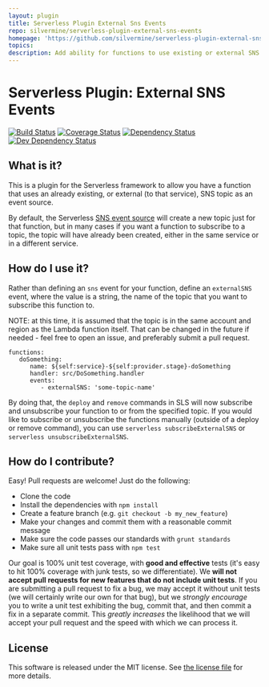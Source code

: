 ```yaml
---
layout: plugin
title: Serverless Plugin External Sns Events
repo: silvermine/serverless-plugin-external-sns-events
homepage: 'https://github.com/silvermine/serverless-plugin-external-sns-events'
topics: 
description: Add ability for functions to use existing or external SNS topics as an event source
---
```



# Serverless Plugin: External SNS Events

[![Build Status](https://travis-ci.org/silvermine/serverless-plugin-external-sns-events.png?branch=master)](https://travis-ci.org/silvermine/serverless-plugin-external-sns-events)
[![Coverage Status](https://coveralls.io/repos/github/silvermine/serverless-plugin-external-sns-events/badge.svg?branch=master)](https://coveralls.io/github/silvermine/serverless-plugin-external-sns-events?branch=master)
[![Dependency Status](https://david-dm.org/silvermine/serverless-plugin-external-sns-events.png)](https://david-dm.org/silvermine/serverless-plugin-external-sns-events)
[![Dev Dependency Status](https://david-dm.org/silvermine/serverless-plugin-external-sns-events/dev-status.png)](https://david-dm.org/silvermine/serverless-plugin-external-sns-events#info=devDependencies&view=table)


## What is it?

This is a plugin for the Serverless framework to allow you have a function that
uses an already existing, or external (to that service), SNS topic as an event
source.

By default, the Serverless [SNS event
source](https://serverless.com/framework/docs/providers/aws/events/sns/) will
create a new topic just for that function, but in many cases if you want a
function to subscribe to a topic, the topic will have already been created,
either in the same service or in a different service.


## How do I use it?

Rather than defining an `sns` event for your function, define an `externalSNS`
event, where the value is a string, the name of the topic that you want to
subscribe this function to.

NOTE: at this time, it is assumed that the topic is in the same account and
region as the Lambda function itself. That can be changed in the future if
needed - feel free to open an issue, and preferably submit a pull request.

```
functions:
   doSomething:
      name: ${self:service}-${self:provider.stage}-doSomething
      handler: src/DoSomething.handler
      events:
         - externalSNS: 'some-topic-name'
```

By doing that, the `deploy` and `remove` commands in SLS will now subscribe and
unsubscribe your function to or from the specified topic. If you would like to
subscribe or unsubscribe the functions manually (outside of a deploy or remove
command), you can use `serverless subscribeExternalSNS` or
`serverless unsubscribeExternalSNS`.


## How do I contribute?

Easy! Pull requests are welcome! Just do the following:

   * Clone the code
   * Install the dependencies with `npm install`
   * Create a feature branch (e.g. `git checkout -b my_new_feature`)
   * Make your changes and commit them with a reasonable commit message
   * Make sure the code passes our standards with `grunt standards`
   * Make sure all unit tests pass with `npm test`

Our goal is 100% unit test coverage, with **good and effective** tests (it's
easy to hit 100% coverage with junk tests, so we differentiate). We **will not
accept pull requests for new features that do not include unit tests**. If you
are submitting a pull request to fix a bug, we may accept it without unit tests
(we will certainly write our own for that bug), but we *strongly encourage* you
to write a unit test exhibiting the bug, commit that, and then commit a fix in
a separate commit. This *greatly increases* the likelihood that we will accept
your pull request and the speed with which we can process it.


## License

This software is released under the MIT license. See [the license file](LICENSE) for more details.
